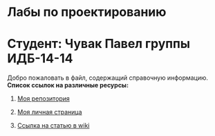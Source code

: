 # Лабы по проектированию
# Студент: Чувак Павел группы ИДБ-14-14
Добро пожаловать в файл, содержащий справочную информацию.
**Список ссылок на различные ресурсы:**

1. [Моя репозитория](https://github.com/pchuvak/p.chuvak)

1. [Моя личная страница](https://github.com/pchuvak/p.chuvak)

1. [Ссылка на статью в wiki](https://github.com/pchuvak/p.chuvak/wiki/FMEA-Analysis)
